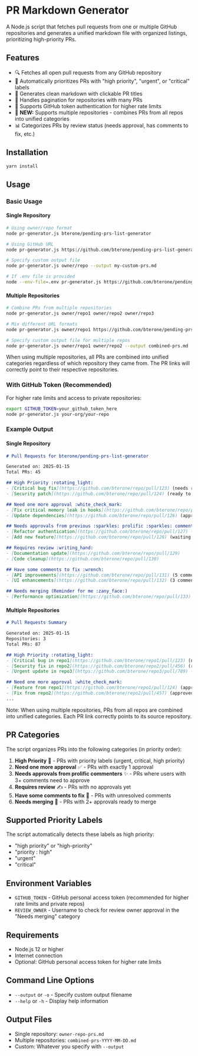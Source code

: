 # PR Markdown Generator

A Node.js script that fetches pull requests from one or multiple GitHub repositories and generates a unified markdown file with organized listings, prioritizing high-priority PRs.

## Features

- 🔍 Fetches all open pull requests from any GitHub repository
- 🚨 Automatically prioritizes PRs with "high priority", "urgent", or "critical" labels
- 📝 Generates clean markdown with clickable PR titles
- 🔄 Handles pagination for repositories with many PRs
- 🔐 Supports GitHub token authentication for higher rate limits
- 🔀 **NEW:** Supports multiple repositories - combines PRs from all repos into unified categories
- 📊 Categorizes PRs by review status (needs approval, has comments to fix, etc.)

## Installation

```bash
yarn install
```

## Usage

### Basic Usage

#### Single Repository

```bash
# Using owner/repo format
node pr-generator.js bterone/pending-prs-list-generator

# Using GitHub URL
node pr-generator.js https://github.com/bterone/pending-prs-list-generator

# Specify custom output file
node pr-generator.js owner/repo --output my-custom-prs.md

# If .env file is provided
node --env-file=.env pr-generator.js https://github.com/bterone/pending-prs-list-generator
```

#### Multiple Repositories

```bash
# Combine PRs from multiple repositories
node pr-generator.js owner/repo1 owner/repo2 owner/repo3

# Mix different URL formats
node pr-generator.js owner/repo1 https://github.com/bterone/pending-prs-list-generator

# Specify custom output file for multiple repos
node pr-generator.js owner/repo1 owner/repo2 --output combined-prs.md
```

When using multiple repositories, all PRs are combined into unified categories regardless of which repository they came from. The PR links will correctly point to their respective repositories.

### With GitHub Token (Recommended)

For higher rate limits and access to private repositories:

```bash
export GITHUB_TOKEN=your_github_token_here
node pr-generator.js your-org/your-repo
```

### Example Output

#### Single Repository

```markdown
# Pull Requests for bterone/pending-prs-list-generator

Generated on: 2025-01-15
Total PRs: 45

## High Priority :rotating_light:
- [Critical bug fix](https://github.com/bterone/repo/pull/123) (needs review)
- [Security patch](https://github.com/bterone/repo/pull/124) (ready to merge)

## Need one more approval :white_check_mark:
- [Fix critical memory leak in hooks](https://github.com/bterone/repo/pull/125) (approved by user1)
- [Update dependencies](https://github.com/bterone/repo/pull/126) (approved by user2)

## Needs approvals from previous :sparkles: prolific :sparkles: commenters
- [Refactor authentication](https://github.com/bterone/repo/pull/127) (re-requested: user3)
- [Add new feature](https://github.com/bterone/repo/pull/128) (waiting for: user4)

## Requires review :writing_hand:
- [Documentation update](https://github.com/bterone/repo/pull/129)
- [Code cleanup](https://github.com/bterone/repo/pull/130)

## Have some comments to fix :wrench:
- [API improvements](https://github.com/bterone/repo/pull/131) (5 comments)
- [UI enhancements](https://github.com/bterone/repo/pull/132) (3 comments)

## Needs merging (Reminder for me :zany_face:)
- [Performance optimization](https://github.com/bterone/repo/pull/133) (2 approvals)
```

#### Multiple Repositories

```markdown
# Pull Requests Summary

Generated on: 2025-01-15
Repositories: 3
Total PRs: 87

## High Priority :rotating_light:
- [Critical bug in repo1](https://github.com/bterone/repo1/pull/123) (needs review)
- [Security fix in repo2](https://github.com/bterone/repo2/pull/456) (ready to merge)
- [Urgent update in repo3](https://github.com/bterone/repo3/pull/789) (needs one more approval)

## Need one more approval :white_check_mark:
- [Feature from repo1](https://github.com/bterone/repo1/pull/124) (approved by user1)
- [Fix from repo2](https://github.com/bterone/repo2/pull/457) (approved by user2)
...
```

Note: When using multiple repositories, PRs from all repos are combined into unified categories. Each PR link correctly points to its source repository.

## PR Categories

The script organizes PRs into the following categories (in priority order):

1. **High Priority** 🚨 - PRs with priority labels (urgent, critical, high priority)
2. **Need one more approval** ✅ - PRs with exactly 1 approval
3. **Needs approvals from prolific commenters** ✨ - PRs where users with 3+ comments need to approve
4. **Requires review** ✍️ - PRs with no approvals yet
5. **Have some comments to fix** 🔧 - PRs with unresolved comments
6. **Needs merging** 🤪 - PRs with 2+ approvals ready to merge

## Supported Priority Labels

The script automatically detects these labels as high priority:
- "high priority" or "high-priority"
- "priority : high"
- "urgent"
- "critical"

## Environment Variables

- `GITHUB_TOKEN` - GitHub personal access token (recommended for higher rate limits and private repos)
- `REVIEW_OWNER` - Username to check for review owner approval in the "Needs merging" category

## Requirements

- Node.js 12 or higher
- Internet connection
- Optional: GitHub personal access token for higher rate limits

## Command Line Options

- `--output` or `-o` - Specify custom output filename
- `--help` or `-h` - Display help information

## Output Files

- Single repository: `owner-repo-prs.md`
- Multiple repositories: `combined-prs-YYYY-MM-DD.md`
- Custom: Whatever you specify with `--output`
